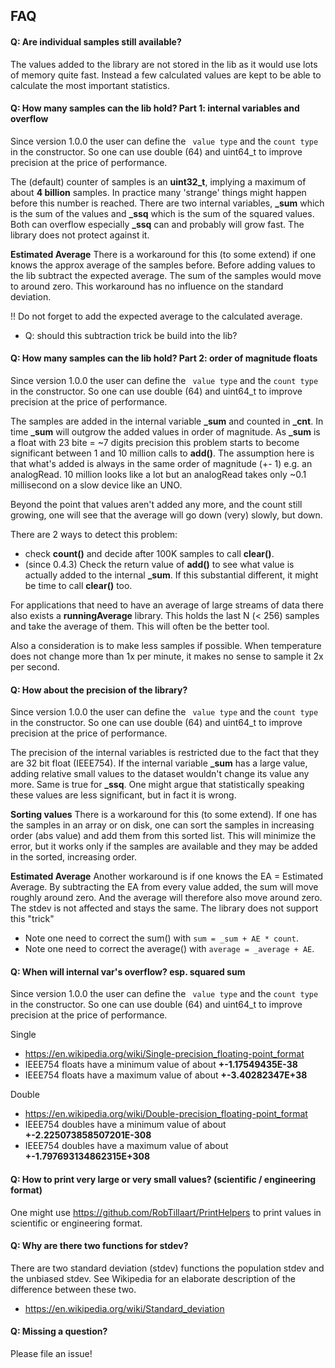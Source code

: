 ## FAQ

#### Q: Are individual samples still available?

The values added to the library are not stored in the lib as it would use lots 
of memory quite fast. Instead a few calculated values are kept to be able to 
calculate the most important statistics.


#### Q: How many samples can the lib hold?  Part 1: internal variables and overflow

Since version 1.0.0 the user can define the ` value type` and the `count type` in the constructor.
So one can use double (64) and uint64_t to improve precision at the price of performance.

The (default) counter of samples is an **uint32_t**, implying a maximum of about **4 billion** samples. 
In practice many 'strange' things might happen before this number is reached. 
There are two internal variables, **\_sum** which is the sum of the values and **\_ssq** 
which is the sum of the squared values. Both can overflow especially **\_ssq** 
can and probably will grow fast. The library does not protect against it.

**Estimated Average**
There is a workaround for this (to some extend) if one knows the approx 
average of the samples before. Before adding values to the lib subtract 
the expected average. The sum of the samples would move to around zero. 
This workaround has no influence on the standard deviation. 

!! Do not forget to add the expected average to the calculated average.

- Q: should this subtraction trick be build into the lib?


#### Q: How many samples can the lib hold?  Part 2: order of magnitude floats

Since version 1.0.0 the user can define the ` value type` and the `count type` in the constructor.
So one can use double (64) and uint64_t to improve precision at the price of performance.

The samples are added in the internal variable **\_sum** and counted in **\_cnt**. 
In time **\_sum** will outgrow the added values in order of magnitude.
As **\_sum** is a float with 23 bite = ~7 digits precision this problem starts 
to become significant between 1 and 10 million calls to **add()**. 
The assumption here is that what's added is always in the same order of magnitude
(+- 1) e.g. an analogRead. 10 million looks like a lot but an analogRead takes only 
~0.1 millisecond on a slow device like an UNO.

Beyond the point that values aren't added any more, and the count still growing,
one will see that the average will go down (very) slowly, but down.

There are 2 ways to detect this problem:
- check **count()** and decide after 100K samples to call **clear()**. 
- (since 0.4.3) Check the return value of **add()** to see what value is actually
added to the internal **\_sum**. If this substantial different, it might be time 
to call **clear()** too. 

For applications that need to have an average of large streams of data there also
exists a **runningAverage** library. This holds the last N (< 256) samples and take the 
average of them. This will often be the better tool. 

Also a consideration is to make less samples if possible. When temperature does 
not change more than 1x per minute, it makes no sense to sample it 2x per second.


#### Q: How about the precision of the library?

Since version 1.0.0 the user can define the ` value type` and the `count type` in the constructor.
So one can use double (64) and uint64_t to improve precision at the price of performance.

The precision of the internal variables is restricted due to the fact 
that they are 32 bit float (IEEE754). If the internal variable **\_sum** has 
a large value, adding relative small values to the dataset wouldn't 
change its value any more. Same is true for **\_ssq**. One might argue that 
statistically speaking these values are less significant, but in fact it is wrong.

**Sorting values**
There is a workaround for this (to some extend). If one has the samples in an 
array or on disk, one can sort the samples in increasing order (abs value) 
and add them from this sorted list. This will minimize the error, 
but it works only if the samples are available and they may be added 
in the sorted, increasing order.

**Estimated Average**
Another workaround is if one knows the EA = Estimated Average.
By subtracting the EA from every value added, the sum will move roughly around zero.
And the average will therefore also move around zero.
The stdev is not affected and stays the same.
The library does not support this "trick"
- Note one need to correct the sum() with ```sum = _sum + AE * count```.
- Note one need to correct the average() with ```average = _average + AE```.


#### Q: When will internal var's overflow? esp. squared sum

Since version 1.0.0 the user can define the ` value type` and the `count type` in the constructor.
So one can use double (64) and uint64_t to improve precision at the price of performance.

Single
- https://en.wikipedia.org/wiki/Single-precision_floating-point_format
- IEEE754 floats have a minimum value of about **+-1.17549435E-38**
- IEEE754 floats have a maximum value of about **+-3.40282347E+38**

Double
- https://en.wikipedia.org/wiki/Double-precision_floating-point_format
- IEEE754 doubles have a minimum value of about **+-2.225073858507201E-308**
- IEEE754 doubles have a maximum value of about **+-1.797693134862315E+308**


#### Q: How to print very large or very small values? (scientific / engineering format)

One might use https://github.com/RobTillaart/PrintHelpers to print values in scientific 
or engineering format.


#### Q: Why are there two functions for stdev?

There are two standard deviation (stdev) functions the population stdev and the unbiased stdev. 
See Wikipedia for an elaborate description of the difference between these two.
- https://en.wikipedia.org/wiki/Standard_deviation


#### Q: Missing a question?

Please file an issue!

